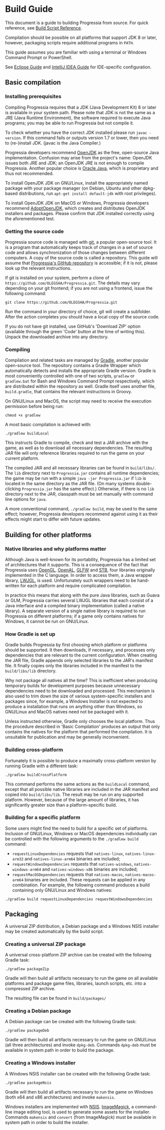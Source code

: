 # Build Guide

This document is a guide to building Progressia from source. For quick reference, see
[Build Script Reference](BuildScriptReference.md).

Compilation should be possible on all platforms that support JDK 8 or later, however, packaging scripts require
additional programs in `PATH`.

This guide assumes you are familiar with using a terminal or Windows Command Prompt or PowerShell.

See [Eclipse Guide](EclipseGuide.md) and [IntelliJ IDEA Guide](IntelliJIDEAGuide.md) for IDE-specific configuration.

## Basic compilation

### Installing prerequisites

Compiling Progressia requires that a JDK (Java Development Kit) 8 or later is available in your system path. Please
note that JDK is not the same as a JRE (Java Runtime Environment), the software required to execute Java programs;
you may be able to run Progressia but not compile it.

To check whether you have the correct JDK installed please run
	`javac -version`.
If this command fails or outputs version 1.7 or lower, then you need to (re-)install JDK. (javac is the Java
Compiler.)

Progressia developers recommend [OpenJDK](https://openjdk.java.net/) as the free, open-source Java implementation.
Confusion may arise from the project's name: OpenJDK issues both JRE and JDK; an OpenJDK JRE is not enough to compile
Progressia. Another popular choice is [Oracle Java](https://www.oracle.com/java/technologies/), which is proprietary
and thus not recommended.

To install OpenJDK JDK on GNU/Linux, install the appropriately named package with your package manager (on Debian,
Ubuntu and other dpkg-based distributions, run
	`apt-get install default-jdk`
with root privileges).

To install OpenJDK JDK on MacOS or Windows, Progressia developers recommend [AdoptOpenJDK](https://adoptopenjdk.net/),
which creates and distributes OpenJDK installers and packages. Please confirm that JDK installed correctly using
the aforementioned test.

### Getting the source code

Progressia source code is managed with [git](https://git-scm.com/), a popular open-source tool. It is a program that
automatically keeps track of changes in a set of source code and allows synchronization of those changes between
different computers. A copy of the source code is called a repository. This guide will assume that
[Progressia's GitHub repository](https://github.com/OLEGSHA/Progressia/) is accessible; if it is not, please look up
the relevant instructions.

If git is installed on your system, perform a clone of
	`https://github.com/OLEGSHA/Progressia.git`.
The details may vary depending on your git frontend; if you are not using a frontend, issue the following command:

```
git clone https://github.com/OLEGSHA/Progressia.git
```

Run the command in your directory of choice, git will create a subfolder. After the action completes you should
have a local copy of the source code.

If you do not have git installed, use GitHub's 'Download ZIP' option (available through the green 'Code' button at
the time of writing this). Unpack the downloaded archive into any directory.

### Compiling

Compilation and related tasks are managed by [Gradle](https://gradle.org/), another popular open-source tool. The repository
contains a Gradle Wrapper which automatically detects and installs the appropriate Gradle version. Gradle is most
conveniently controlled with one of two scripts, `gradlew` or `gradlew.bat` for Bash and Windows Command Prompt respectively,
which are distributed within the repository as well. Gradle itself uses another file, `build.gradle`, that contains the
relevant instructions in Groovy.

On GNU/Linux and MacOS, the script may need to receive the execution permission before being run:

```
chmod +x gradlew
```

A most basic compilation is achieved with:

```
./gradlew buildLocal
```

This instructs Gradle to compile, check and test a JAR archive with the game, as well as to download all necessary
dependencies. The resulting JAR file will only reference libraries required to run the game on your current platform.

The compiled JAR and all necessary libraries can be found in `build/libs/`. The `lib` directory next to `Progressia.jar`
contains all runtime dependencies; the game may be run with a simple
	`java -jar Progressia.jar`
if `lib` is located in the same directory as the JAR file. (On many systems double-clicking `Progressia.jar` has the
same effect.) Otherwise, if there is no `lib` directory next to the JAR, classpath must be set manually with command
line options for `java`.

A more conventional command, `./gradlew build`, may be used to the same effect; however, Progressia developers recommend
against using it as their effects might start to differ with future updates.

## Building for other platforms

### Native libraries and why platforms matter

Although Java is well-known for its portability, Progressia has a limited set of architectures that it supports.
This is a consequence of the fact that Progressia uses [OpenGL](https://en.wikipedia.org/wiki/OpenGL),
[OpenAL](https://en.wikipedia.org/wiki/OpenAL), [GLFW](https://www.glfw.org) and [STB](https://github.com/nothings/stb),
four libraries originally implemented in the C language. In order to access them, a Java wrapper library,
[LWJGL](https://www.lwjgl.org/), is used. Unfortunately such wrappers need to be hand-written for each platform
and require complicated compilation.

In practice this means that along with the pure Java libraries, such as Guava or GLM, Progressia carries several
LWJGL libraries that each consist of a Java interface and a compiled binary implementation (called a native library).
A separate version of a single native library is required to run Progressia on different platforms; if a game only
contains natives for Windows, it cannot be run on GNU/Linux.

### How Gradle is set up

Gradle builds Progressia by first choosing which platform or platforms should be supported. It then downloads,
if necessary, and processes only dependencies that are relevant to the current configuration. When creating the JAR
file, Gradle appends only selected libraries to the JAR's manifest file. It finally copies only the libraries included
in the manifest to the `build/libs/lib` directory.

Why not package all natives all the time? This is inefficient when producing temporary builds for development purposes
because unnecessary dependencies need to be downloaded and processed. This mechanism is also used to trim down the
size of various system-specific installers and packages since, for example, a Windows Installer is not expected to
produce a installation that runs on anything other than Windows, so GNU/Linux and MacOS natives need not be packaged
with it.

Unless instructed otherwise, Gradle only chooses the local platform. Thus the procedure described in 'Basic Compilation'
produces an output that only contains the natives for the platform that performed the compilation. It is unsuitable for
publication and may be generally inconvenient.

### Building cross-platform

Fortunately it is possible to produce a maximally cross-platform version by running Gradle with a different task:

```
./gradlew buildCrossPlatform
```

This command performs the same actions as the `buildLocal` command, except that all possible native libraries are
included in the JAR manifest and copied into `build/libs/lib`. The result may be run on any supported platform.
However, because of the large amount of libraries, it has significantly greater size than a platform-specific
build.

### Building for a specific platform

Some users might find the need to build for a specific set of platforms. Inclusion of GNU/Linux, Windows or MacOS
dependencies individually can be controlled with the following arguments to the `./gradlew build` command:
- `requestLinuxDependencies` requests that `natives-linux`, `natives-linux-arm32` and `natives-linux-arm64` binaries are included;
- `requestWindowsDependencies` requests that `natives-windows`, `natives-windows-arm64` and `natives-windows-x86` binaries are included;
- `requestMacOSDependencies` requests that `natives-macos`, `natives-macos-arm64` binaries are included.
These requests can be applied in any combination. For example, the following command produces a build containing only
GNU/Linux and Windows natives:

```
./gradlew build requestLinuxDependencies requestWindowsDependencies
```

## Packaging

A universal ZIP distribution, a Debian package and a Windows NSIS installer may be created automatically by the build
script.

### Creating a universal ZIP package

A universal cross-platform ZIP archive can be created with the following Gradle task:

```
./gradlew packageZip
```

Gradle will then build all artifacts necessary to run the game on all available platforms and package game files,
libraries, launch scripts, etc. into a compressed ZIP archive.

The resulting file can be found in `build/packages/`

### Creating a Debian package

A Debian package can be created with the following Gradle task:

```
./gradlew packageDeb
```

Gradle will then build all artifacts necessary to run the game on GNU/Linux (all three architectures) and invoke
`dpkg-deb`. Commands `dpkg-deb` must be available in system path in order to build the package.

### Creating a Windows installer

A Windows NSIS installer can be created with the following Gradle task:

```
./gradlew packageNsis
```

Gradle will then build all artifacts necessary to run the game on Windows (both x64 and x86 architectures) and invoke
`makensis`.

Windows installers are implemented with [NSIS](https://nsis.sourceforge.io/). [ImageMagick](https://imagemagick.org),
a command-line image editing tool, is used to generate some assets for the installer. Commands `makensis` and
`convert` (from ImageMagick) must be available in system path in order to build the installer.
